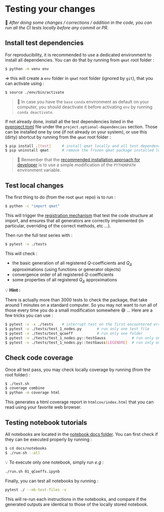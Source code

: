 # Testing your changes

📜 _After doing some changes / corrections / addition in the code, you can run all the CI tests locally before any commit or PR._

## Install test dependencies

For reproducibility, it is recommended to use a dedicated environment to install all dependencies.
You can do that by running from `qmat` root folder :

```bash
$ python -m venv env
```

$\Rightarrow$ this will create a `env` folder in `qmat` root folder (ignored by `git`),
that you can activate using :

```bash
$ source ./env/bin/activate
```

> 🔔 In case you have the `base` `conda` environment as default on your computer, 
> you should deactivate it before activating `env` by running `conda deactivate`.  

If not already done, install all the test dependencies listed in the [pyproject.toml](../../pyproject.toml) file
under the `project.optional-dependencies` section.
Those can be installed one by one (if not already on your system),
or use this (dirty) shortcut by running from the `qmat` root folder :

```bash
$ pip install .[test]     # install qmat locally and all test dependencies
$ pip uninstall qmat      # remove the frozen qmat package installed locally
```

> 📣 Remember that the [recommended installation approach for developer](../installation) is to use a simple modification of the `PYTHONPATH` environment variable.

## Test local changes

The first thing to do (from the root `qmat` repo) is to run : 

```bash
$ python -c "import qmat"
```

This will trigger the [registration mechanism](./structure) that test the code structure at import, 
and ensures that all generators are correctly implemented 
(in particular, overriding of the correct methods, etc ...).

Then run the full test series with :

```bash
$ pytest -v ./tests
```

This will check :

- the basic generation of all registered $Q$-coefficients and $Q_\Delta$ approximations (using functions or generator objects)
- convergence order of all registered $Q$-coefficients
- some properties of all registered $Q_\Delta$ approximations

💡 **Hint :**

There is actually more than 3000 tests to check the package, that take around 1 minutes on a standard computer. 
So you may not want to run all of those every time you do a small modification somewhere 😅 ...
Here are a few tricks you can use :

```bash
$ pytest -v -x ./tests    # interrupt test on the first encountered error
$ pytest -v ./tests/test_1_nodes.py       # run only one test file
$ pytest -v ./tests/test_qcoeff           # run only one folder
$ pytest -v ./tests/test_1_nodes.py::testGauss            # run only one test function
$ pytest -v ./tests/test_1_nodes.py::testGauss[LEGENDRE]  # run only one test function with one given configuration
```

## Check code coverage

Once all test pass, you may check locally coverage by running (from the root folder) :

```bash
$ ./test.sh
$ coverage combine
$ python -m coverage html
```

This generates a html coverage report in `htmlcov/index.html` that you can read using your favorite web browser.

## Testing notebook tutorials

All notebooks are located in the [notebook docs folder](../notebooks). You can first check if they can be executed properly by running :

```bash
$ cd docs/notebooks
$ ./run-sh --all
```

💡 To execute only one notebook, simply run _e.g_ :

```bash
./run.sh 01_qCoeffs.ipynb
```

Finally, you can test all notebooks by running :

```bash
pytest ./ --nb-test-files -v
```

This will re-run each instructions in the notebooks, and compare if the generated outputs are identical to those of the locally stored notebook.